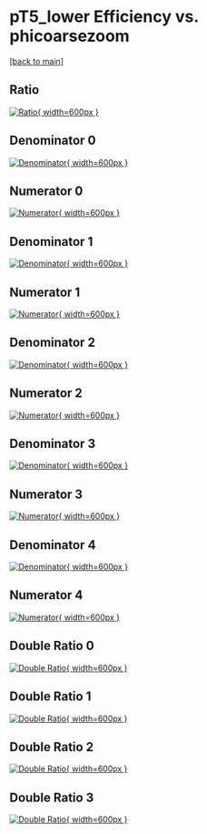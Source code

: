 # pT5_lower Efficiency vs. phicoarsezoom

[[back to main](./)]



## Ratio

[![Ratio](../mtv/var/pT5_lower_vtr_11_-1_eff_phicoarsezoom.png){ width=600px }](../mtv/var/pT5_lower_vtr_11_-1_eff_phicoarsezoom.pdf)

## Denominator 0

[![Denominator](../mtv/den/pT5_lower_vtr_11_-1_eff_phicoarsezoom_den0.png){ width=600px }](../mtv/den/pT5_lower_vtr_11_-1_eff_phicoarsezoom_den0.pdf)

## Numerator 0

[![Numerator](../mtv/num/pT5_lower_vtr_11_-1_eff_phicoarsezoom_num0.png){ width=600px }](../mtv/num/pT5_lower_vtr_11_-1_eff_phicoarsezoom_num0.pdf)

## Denominator 1

[![Denominator](../mtv/den/pT5_lower_vtr_11_-1_eff_phicoarsezoom_den1.png){ width=600px }](../mtv/den/pT5_lower_vtr_11_-1_eff_phicoarsezoom_den1.pdf)

## Numerator 1

[![Numerator](../mtv/num/pT5_lower_vtr_11_-1_eff_phicoarsezoom_num1.png){ width=600px }](../mtv/num/pT5_lower_vtr_11_-1_eff_phicoarsezoom_num1.pdf)

## Denominator 2

[![Denominator](../mtv/den/pT5_lower_vtr_11_-1_eff_phicoarsezoom_den2.png){ width=600px }](../mtv/den/pT5_lower_vtr_11_-1_eff_phicoarsezoom_den2.pdf)

## Numerator 2

[![Numerator](../mtv/num/pT5_lower_vtr_11_-1_eff_phicoarsezoom_num2.png){ width=600px }](../mtv/num/pT5_lower_vtr_11_-1_eff_phicoarsezoom_num2.pdf)

## Denominator 3

[![Denominator](../mtv/den/pT5_lower_vtr_11_-1_eff_phicoarsezoom_den3.png){ width=600px }](../mtv/den/pT5_lower_vtr_11_-1_eff_phicoarsezoom_den3.pdf)

## Numerator 3

[![Numerator](../mtv/num/pT5_lower_vtr_11_-1_eff_phicoarsezoom_num3.png){ width=600px }](../mtv/num/pT5_lower_vtr_11_-1_eff_phicoarsezoom_num3.pdf)

## Denominator 4

[![Denominator](../mtv/den/pT5_lower_vtr_11_-1_eff_phicoarsezoom_den4.png){ width=600px }](../mtv/den/pT5_lower_vtr_11_-1_eff_phicoarsezoom_den4.pdf)

## Numerator 4

[![Numerator](../mtv/num/pT5_lower_vtr_11_-1_eff_phicoarsezoom_num4.png){ width=600px }](../mtv/num/pT5_lower_vtr_11_-1_eff_phicoarsezoom_num4.pdf)

## Double Ratio 0

[![Double Ratio](../mtv/ratio/pT5_lower_vtr_11_-1_eff_phicoarsezoom_ratio0.png){ width=600px }](../mtv/ratio/pT5_lower_vtr_11_-1_eff_phicoarsezoom_ratio0.pdf)

## Double Ratio 1

[![Double Ratio](../mtv/ratio/pT5_lower_vtr_11_-1_eff_phicoarsezoom_ratio1.png){ width=600px }](../mtv/ratio/pT5_lower_vtr_11_-1_eff_phicoarsezoom_ratio1.pdf)

## Double Ratio 2

[![Double Ratio](../mtv/ratio/pT5_lower_vtr_11_-1_eff_phicoarsezoom_ratio2.png){ width=600px }](../mtv/ratio/pT5_lower_vtr_11_-1_eff_phicoarsezoom_ratio2.pdf)

## Double Ratio 3

[![Double Ratio](../mtv/ratio/pT5_lower_vtr_11_-1_eff_phicoarsezoom_ratio3.png){ width=600px }](../mtv/ratio/pT5_lower_vtr_11_-1_eff_phicoarsezoom_ratio3.pdf)

